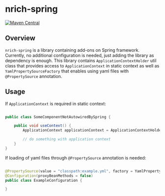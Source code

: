 # nrich-spring

[![Maven Central](https://maven-badges.herokuapp.com/maven-central/net.croz.nrich/nrich-spring/badge.svg?color=blue)](https://maven-badges.herokuapp.com/maven-central/net.croz.nrich/nrich-spring)

## Overview

`nrich-spring` is a library containing add-ons on Spring framework. Currently, no additional configuration is needed, just adding the library as dependency is enough. This library contains
`ApplicationContextHolder` util class that provides access to `ApplicationContext` in static context as well as `YamlPropertySourceFactory` that enables using yaml files
with `@PropertySource` annotation.

## Usage

If `ApplicationContext` is required in static context:

```java

public class SomeComponentNotAutowiredBySpring {

    public void useContext() {
        ApplicationContext applicationContext = ApplicationContextHolder.getApplicationContext();

        // do something with application context
    }
}

```

If loading of yaml files through `@PropertySource` annotation is needed:

```java

@PropertySource(value = "classpath:example.yml", factory = YamlPropertySourceFactory.class)
@Configuration(proxyBeanMethods = false)
public class ExampleConfiguration {

}


```
